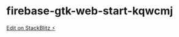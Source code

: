 # firebase-gtk-web-start-kqwcmj

[Edit on StackBlitz ⚡️](https://stackblitz.com/edit/firebase-gtk-web-start-kqwcmj)